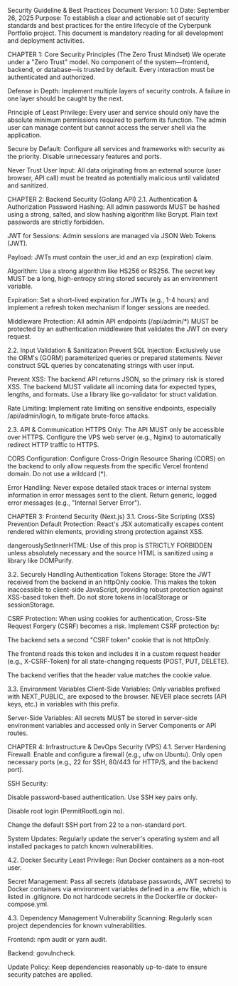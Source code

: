 Security Guideline & Best Practices Document
Version: 1.0
Date: September 26, 2025
Purpose: To establish a clear and actionable set of security standards and best practices for the entire lifecycle of the Cyberpunk Portfolio project. This document is mandatory reading for all development and deployment activities.

CHAPTER 1: Core Security Principles (The Zero Trust Mindset)
We operate under a "Zero Trust" model. No component of the system—frontend, backend, or database—is trusted by default. Every interaction must be authenticated and authorized.

Defense in Depth: Implement multiple layers of security controls. A failure in one layer should be caught by the next.

Principle of Least Privilege: Every user and service should only have the absolute minimum permissions required to perform its function. The admin user can manage content but cannot access the server shell via the application.

Secure by Default: Configure all services and frameworks with security as the priority. Disable unnecessary features and ports.

Never Trust User Input: All data originating from an external source (user browser, API call) must be treated as potentially malicious until validated and sanitized.

CHAPTER 2: Backend Security (Golang API)
2.1. Authentication & Authorization
Password Hashing: All admin passwords MUST be hashed using a strong, salted, and slow hashing algorithm like Bcrypt. Plain text passwords are strictly forbidden.

JWT for Sessions: Admin sessions are managed via JSON Web Tokens (JWT).

Payload: JWTs must contain the user_id and an exp (expiration) claim.

Algorithm: Use a strong algorithm like HS256 or RS256. The secret key MUST be a long, high-entropy string stored securely as an environment variable.

Expiration: Set a short-lived expiration for JWTs (e.g., 1-4 hours) and implement a refresh token mechanism if longer sessions are needed.

Middleware Protection: All admin API endpoints (/api/admin/*) MUST be protected by an authentication middleware that validates the JWT on every request.

2.2. Input Validation & Sanitization
Prevent SQL Injection: Exclusively use the ORM's (GORM) parameterized queries or prepared statements. Never construct SQL queries by concatenating strings with user input.

Prevent XSS: The backend API returns JSON, so the primary risk is stored XSS. The backend MUST validate all incoming data for expected types, lengths, and formats. Use a library like go-validator for struct validation.

Rate Limiting: Implement rate limiting on sensitive endpoints, especially /api/admin/login, to mitigate brute-force attacks.

2.3. API & Communication
HTTPS Only: The API MUST only be accessible over HTTPS. Configure the VPS web server (e.g., Nginx) to automatically redirect HTTP traffic to HTTPS.

CORS Configuration: Configure Cross-Origin Resource Sharing (CORS) on the backend to only allow requests from the specific Vercel frontend domain. Do not use a wildcard (*).

Error Handling: Never expose detailed stack traces or internal system information in error messages sent to the client. Return generic, logged error messages (e.g., "Internal Server Error").

CHAPTER 3: Frontend Security (Next.js)
3.1. Cross-Site Scripting (XSS) Prevention
Default Protection: React's JSX automatically escapes content rendered within elements, providing strong protection against XSS.

dangerouslySetInnerHTML: Use of this prop is STRICTLY FORBIDDEN unless absolutely necessary and the source HTML is sanitized using a library like DOMPurify.

3.2. Securely Handling Authentication Tokens
Storage: Store the JWT received from the backend in an httpOnly cookie. This makes the token inaccessible to client-side JavaScript, providing robust protection against XSS-based token theft. Do not store tokens in localStorage or sessionStorage.

CSRF Protection: When using cookies for authentication, Cross-Site Request Forgery (CSRF) becomes a risk. Implement CSRF protection by:

The backend sets a second "CSRF token" cookie that is not httpOnly.

The frontend reads this token and includes it in a custom request header (e.g., X-CSRF-Token) for all state-changing requests (POST, PUT, DELETE).

The backend verifies that the header value matches the cookie value.

3.3. Environment Variables
Client-Side Variables: Only variables prefixed with NEXT_PUBLIC_ are exposed to the browser. NEVER place secrets (API keys, etc.) in variables with this prefix.

Server-Side Variables: All secrets MUST be stored in server-side environment variables and accessed only in Server Components or API routes.

CHAPTER 4: Infrastructure & DevOps Security (VPS)
4.1. Server Hardening
Firewall: Enable and configure a firewall (e.g., ufw on Ubuntu). Only open necessary ports (e.g., 22 for SSH, 80/443 for HTTP/S, and the backend port).

SSH Security:

Disable password-based authentication. Use SSH key pairs only.

Disable root login (PermitRootLogin no).

Change the default SSH port from 22 to a non-standard port.

System Updates: Regularly update the server's operating system and all installed packages to patch known vulnerabilities.

4.2. Docker Security
Least Privilege: Run Docker containers as a non-root user.

Secret Management: Pass all secrets (database passwords, JWT secrets) to Docker containers via environment variables defined in a .env file, which is listed in .gitignore. Do not hardcode secrets in the Dockerfile or docker-compose.yml.

4.3. Dependency Management
Vulnerability Scanning: Regularly scan project dependencies for known vulnerabilities.

Frontend: npm audit or yarn audit.

Backend: govulncheck.

Update Policy: Keep dependencies reasonably up-to-date to ensure security patches are applied.
